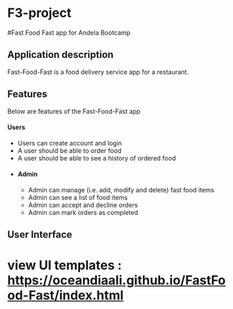 # F3-project
#Fast Food Fast app for Andela Bootcamp  
## Application description  
 Fast-Food-Fast​ is a food delivery service app for a restaurant.  
## Features
Below are features of the Fast-Food-Fast app
####  Users
* Users can create account and login  
* A user should be able to order food  
* A user should be able to see a history of ordered food
* #### Admin
  * Admin can manage (i.e. add, modify and delete) fast food items
  * Admin can see a list of food items
  * Admin can accept and decline orders
  * Admin can mark orders as completed  
## User Interface  
 # view UI templates : https://oceandiaali.github.io/FastFood-Fast/index.html  

